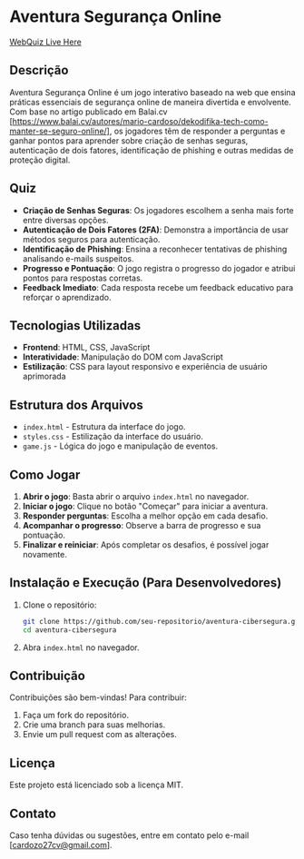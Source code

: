 # Aventura Segurança Online
[WebQuiz Live Here](https://marovski.github.io/seguranca_online_mc/)
## Descrição
Aventura Segurança Online é um jogo interativo baseado na web que ensina práticas essenciais de segurança online de maneira divertida e envolvente. Com base no artigo publicado em Balai.cv [https://www.balai.cv/autores/mario-cardoso/dekodifika-tech-como-manter-se-seguro-online/], os jogadores têm de responder a perguntas e ganhar pontos para aprender sobre criação de senhas seguras, autenticação de dois fatores, identificação de phishing e outras medidas de proteção digital.

## Quiz
- **Criação de Senhas Seguras**: Os jogadores escolhem a senha mais forte entre diversas opções.
- **Autenticação de Dois Fatores (2FA)**: Demonstra a importância de usar métodos seguros para autenticação.
- **Identificação de Phishing**: Ensina a reconhecer tentativas de phishing analisando e-mails suspeitos.
- **Progresso e Pontuação**: O jogo registra o progresso do jogador e atribui pontos para respostas corretas.
- **Feedback Imediato**: Cada resposta recebe um feedback educativo para reforçar o aprendizado.

## Tecnologias Utilizadas
- **Frontend**: HTML, CSS, JavaScript
- **Interatividade**: Manipulação do DOM com JavaScript
- **Estilização**: CSS para layout responsivo e experiência de usuário aprimorada

## Estrutura dos Arquivos
- `index.html` - Estrutura da interface do jogo.
- `styles.css` - Estilização da interface do usuário.
- `game.js` - Lógica do jogo e manipulação de eventos.

## Como Jogar
1. **Abrir o jogo**: Basta abrir o arquivo `index.html` no navegador.
2. **Iniciar o jogo**: Clique no botão "Começar" para iniciar a aventura.
3. **Responder perguntas**: Escolha a melhor opção em cada desafio.
4. **Acompanhar o progresso**: Observe a barra de progresso e sua pontuação.
5. **Finalizar e reiniciar**: Após completar os desafios, é possível jogar novamente.

## Instalação e Execução (Para Desenvolvedores)
1. Clone o repositório:
   ```sh
   git clone https://github.com/seu-repositorio/aventura-cibersegura.git
   cd aventura-cibersegura
   ```
2. Abra `index.html` no navegador.

## Contribuição
Contribuições são bem-vindas! Para contribuir:
1. Faça um fork do repositório.
2. Crie uma branch para suas melhorias.
3. Envie um pull request com as alterações.

## Licença
Este projeto está licenciado sob a licença MIT.

## Contato
Caso tenha dúvidas ou sugestões, entre em contato pelo e-mail [cardozo27cv@gmail.com].

